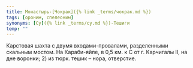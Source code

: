 ```yaml
---
title: Монастырь-[Чокрак]({% link _terms/чокрак.md %})
tags: [ороним, спелеоним]
synonyms: [Су]({% link _terms/су.md %})-Тешиги
temp: ""
---
```


Карстовая шахта с двумя входами-провалами, разделенными скальным мостом. На
Караби-яйле, в 0,5 км. к С от г. Карчигалы II, на дне воронки; 2) из тюрк. тешик
– нора, отверстие.
